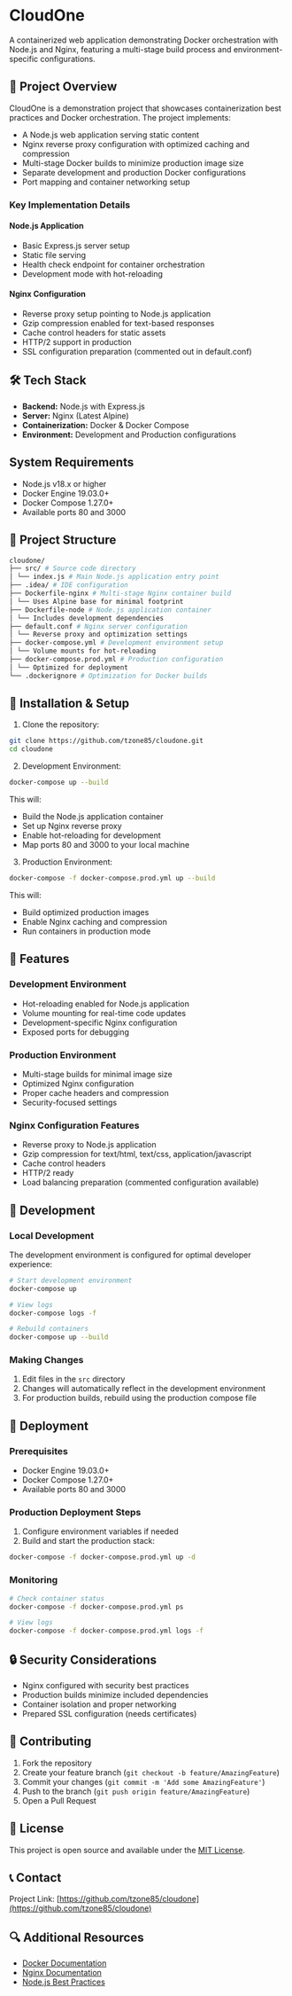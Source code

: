 # CloudOne

A containerized web application demonstrating Docker orchestration with Node.js and Nginx, featuring a multi-stage build process and environment-specific configurations.

## 🚀 Project Overview

CloudOne is a demonstration project that showcases containerization best practices and Docker orchestration. The project implements:

- A Node.js web application serving static content
- Nginx reverse proxy configuration with optimized caching and compression
- Multi-stage Docker builds to minimize production image size
- Separate development and production Docker configurations
- Port mapping and container networking setup

### Key Implementation Details

#### Node.js Application
- Basic Express.js server setup
- Static file serving
- Health check endpoint for container orchestration
- Development mode with hot-reloading

#### Nginx Configuration
- Reverse proxy setup pointing to Node.js application
- Gzip compression enabled for text-based responses
- Cache control headers for static assets
- HTTP/2 support in production
- SSL configuration preparation (commented out in default.conf)

## 🛠️ Tech Stack

- **Backend:** Node.js with Express.js
- **Server:** Nginx (Latest Alpine)
- **Containerization:** Docker & Docker Compose
- **Environment:** Development and Production configurations

## System Requirements

- Node.js v18.x or higher
- Docker Engine 19.03.0+
- Docker Compose 1.27.0+
- Available ports 80 and 3000

## 📁 Project Structure
```bash
cloudone/
├── src/ # Source code directory
│ └── index.js # Main Node.js application entry point
├── .idea/ # IDE configuration
├── Dockerfile-nginx # Multi-stage Nginx container build
│ └── Uses Alpine base for minimal footprint
├── Dockerfile-node # Node.js application container
│ └── Includes development dependencies
├── default.conf # Nginx server configuration
│ └── Reverse proxy and optimization settings
├── docker-compose.yml # Development environment setup
│ └── Volume mounts for hot-reloading
├── docker-compose.prod.yml # Production configuration
│ └── Optimized for deployment
└── .dockerignore # Optimization for Docker builds
```
## 🔧 Installation & Setup

1. Clone the repository:

```bash
git clone https://github.com/tzone85/cloudone.git
cd cloudone
```


2. Development Environment:

```bash
docker-compose up --build
```

This will:
- Build the Node.js application container
- Set up Nginx reverse proxy
- Enable hot-reloading for development
- Map ports 80 and 3000 to your local machine

3. Production Environment:
```bash
docker-compose -f docker-compose.prod.yml up --build
```
This will:
- Build optimized production images
- Enable Nginx caching and compression
- Run containers in production mode

## 🌟 Features

### Development Environment
- Hot-reloading enabled for Node.js application
- Volume mounting for real-time code updates
- Development-specific Nginx configuration
- Exposed ports for debugging

### Production Environment
- Multi-stage builds for minimal image size
- Optimized Nginx configuration
- Proper cache headers and compression
- Security-focused settings

### Nginx Configuration Features
- Reverse proxy to Node.js application
- Gzip compression for text/html, text/css, application/javascript
- Cache control headers
- HTTP/2 ready
- Load balancing preparation (commented configuration available)

## 🔨 Development

### Local Development
The development environment is configured for optimal developer experience:
```bash
# Start development environment
docker-compose up

# View logs
docker-compose logs -f

# Rebuild containers
docker-compose up --build
```

### Making Changes
1. Edit files in the `src` directory
2. Changes will automatically reflect in the development environment
3. For production builds, rebuild using the production compose file

## 🚀 Deployment

### Prerequisites
- Docker Engine 19.03.0+
- Docker Compose 1.27.0+
- Available ports 80 and 3000

### Production Deployment Steps
1. Configure environment variables if needed
2. Build and start the production stack:
```bash
docker-compose -f docker-compose.prod.yml up -d
```

### Monitoring
```bash
# Check container status
docker-compose -f docker-compose.prod.yml ps

# View logs
docker-compose -f docker-compose.prod.yml logs -f
```

## 🔒 Security Considerations

- Nginx configured with security best practices
- Production builds minimize included dependencies
- Container isolation and proper networking
- Prepared SSL configuration (needs certificates)

## 🤝 Contributing

1. Fork the repository
2. Create your feature branch (`git checkout -b feature/AmazingFeature`)
3. Commit your changes (`git commit -m 'Add some AmazingFeature'`)
4. Push to the branch (`git push origin feature/AmazingFeature`)
5. Open a Pull Request

## 📝 License

This project is open source and available under the [MIT License](LICENSE).

## 📞 Contact

Project Link: [https://github.com/tzone85/cloudone](https://github.com/tzone85/cloudone)

## 🔍 Additional Resources

- [Docker Documentation](https://docs.docker.com/)
- [Nginx Documentation](https://nginx.org/en/docs/)
- [Node.js Best Practices](https://nodejs.org/en/docs/guides/nodejs-docker-webapp)